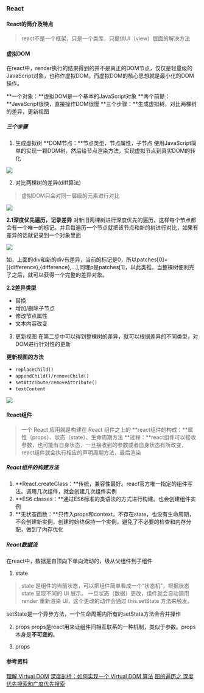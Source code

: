 ### React

#### React的简介及特点
> react不是一个框架，只是一个类库，只提供UI（view）层面的解决方法 

#### 虚拟DOM 
在react中，render执行的结果得到的并不是真正的DOM节点，仅仅是轻量级的JavaScript对象，也称作虚拟DOM。而虚拟DOM的核心思想就是最小化的DOM操作。

**一个对象：**虚拟DOM是一个基本的JavaScript对象
**两个前提：**JavaScript很快，直接操作DOM很慢
**三个步骤：**生成虚拟树，对比两棵树的差异，更新视图

##### 三个步骤
1. 生成虚拟树
**DOM节点：**节点类型，节点属性，子节点
使用JavaScript简单的实现一颗DOM树，然后给节点渲染方法，实现虚拟节点到真实DOM的转化

<img src="https://cloud.githubusercontent.com/assets/8521368/25689709/3fe7eaa8-30bd-11e7-8e00-45ec2e40726e.png" aligin="center">

2. 对比两棵树的差异(diff算法)
> 虚拟DOM只会对同一层级的元素进行对比

<img src="https://cloud.githubusercontent.com/assets/8521368/25689831/fe51cf0e-30bd-11e7-92fc-6fc69bcab700.png" aligin="center">

**2.1深度优先遍历，记录差异**
对新旧两棵树进行深度优先的遍历，这样每个节点都会有一个唯一的标记。并且每遍历一个节点就把该节点和新的树进行对比，如果有差异的话就记录到一个对象里面

<img src="https://cloud.githubusercontent.com/assets/8521368/25689882/5decd9ea-30be-11e7-8252-b164d6a642ae.png" aligin="center">

如，上面的div和新的div有差异，当前的标记是0，所以patches[0]=[{difference},{difference},...],同理p是patches[1]，以此类推。当整棵树便利完了之后，就可以获得一个完整的差异对象。

**2.2差异类型**
+ 替换
+ 增加/删除子节点
+ 修改节点属性
+ 文本内容改变

3. 更新视图
在第二步中可以得到整棵树的差异，就可以根据差异的不同类型，对DOM进行针对性的更新

**更新视图的方法**
+ `replaceChild()`
+ `appendChild()/removeChild()`
+ `setAttribute/removeAttribute()`
+ `textContent`

<img src="https://cloud.githubusercontent.com/assets/8521368/25689889/6922dddc-30be-11e7-882d-94c47f9c6390.png" aligin="center">

#### React组件
> 一个 React 应用就是构建在 React 组件之上的
**react组件的构成：**属性（props）、状态（state）、生命周期方法
**过程：**react组件可以接收参数，也可能有自身状态，一旦接收到的参数或者自身状态有所改变，react组件就会执行相应的声明周期方法，最后渲染

##### React组件的构建方法
1. **React.createClass：**传统，兼容性最好。react官方唯一指定的组件写法。调用几次组件，就会创建几次组件实例
2. **ES6 classes：**通过ES6标准的类语法的方式进行构建。也会创建组件实例
3. **无状态函数：**只传入props和context，不存在state，也没有生命周期，不会创建新实例，创建时始终保持一个实例，避免了不必要的检查和内存分配，做到了内存优化

##### React数据流
在react中，数据是自顶向下单向流动的，级从父组件到子组件

1. state
> state 是组件的当前状态，可以把组件简单看成一个“状态机”，根据状态 state 呈现不同的 UI 展示。
一旦状态（数据）更改，组件就会自动调用 render 重新渲染 UI，这个更改的动作会通过 this.setState 方法来触发。

setState是一个异步方法，一个生命周期内所有的setStata方法会合并操作

2. props
props是react用来让组件间相互联系的一种机制，类似于参数。props本身是**不可变的**。

2. props

#### 参考资料
[理解 Virtual DOM](https://github.com/y8n/blog/issues/5)
[深度剖析：如何实现一个 Virtual DOM 算法](https://github.com/livoras/blog/issues/13)
[图的遍历之 深度优先搜索和广度优先搜索](https://www.cnblogs.com/skywang12345/p/3711483.html)